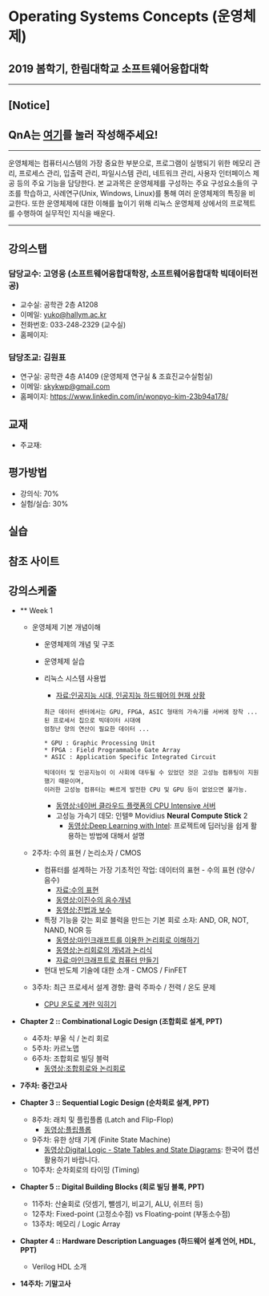 # Operating Systems Concepts (운영체제)
## 2019 봄학기, 한림대학교 소프트웨어융합대학 
*  *  *
## [Notice] 

## QnA는 [여기](./QnA.md)를 눌러 작성해주세요!

*  *  *

운영체제는 컴퓨터시스템의 가장 중요한 부분으로, 프로그램이 실행되기 위한 메모리 관리, 프로세스 관리, 입출력 관리, 파일시스템 관리, 네트워크 관리, 사용자 인터페이스 제공 등의 주요 기능을 담당한다. 본 교과목은 운영체제를 구성하는 주요 구성요소들의 구조를 학습하고, 사례연구(Unix, Windows, Linux)를 통해 여러 운영체제의 특징을 비교한다. 또한 운영체제에 대한 이해를 높이기 위해 리눅스 운영체제 상에서의 프로젝트를 수행하여 실무적인 지식을 배운다.

*  *  *

## 강의스탭
### 담당교수: 고영웅    (소프트웨어융합대학장, 소프트웨어융합대학 빅데이터전공)
   - 교수실: 공학관 2층 A1208   
   - 이메일: yuko@hallym.ac.kr
   - 전화번호: 033-248-2329 (교수실)
   - 홈페이지:

### 담당조교: 김원표
   - 연구실: 공학관 4층 A1409 (운영체제 연구실 & 조효진교수실험실)
   - 이메일: skykwp@gmail.com
   - 홈페이지: https://www.linkedin.com/in/wonpyo-kim-23b94a178/
   
## 교재
   - 주교재: 
   
## 평가방법
   - 강의식: 70%
   - 실험/실습: 30%

## 실습

## 참조 사이트



## 강의스케줄
   - ** Week 1
       - 운영체제 기본 개념이해
         - 운영체제의 개념 및 구조
         - 운영체제 실습
         - 리눅스 시스템 사용법
            - [자료:인공지능 시대, 인공지능 하드웨어의 현재 상황](https://blog.lgcns.com/1804)
            ```
            최근 데이터 센터에서는 GPU, FPGA, ASIC 형태의 가속기를 서버에 장착 ... 된 프로세서 칩으로 빅데이터 시대에
            엄청난 양의 연산이 필요한 데이터 ...
            
            * GPU : Graphic Processing Unit
            * FPGA : Field Programmable Gate Array
            * ASIC : Application Specific Integrated Circuit
            ```
            
            ```
            빅데이터 및 인공지능이 이 사회에 대두될 수 있었던 것은 고성능 컴퓨팅이 지원했기 때문이며,
            이러한 고성능 컴퓨터는 빠르게 발전한 CPU 및 GPU 등이 없었으면 불가능. 
            ```
            - [동영상:네이버 클라우드 플랫폼의 CPU Intensive 서버](https://www.youtube.com/watch?v=o0fSu1iErGI)
            - 고성능 가속기 데모: 인텔® Movidius **Neural Compute Stick** 2
               - [동영상:Deep Learning with Intel](https://www.youtube.com/watch?time_continue=343&v=KuM67WfTXBQ): 프로젝트에 딥러닝을 쉽게 활용하는 방법에 대해서 설명
            
      - 2주차: 수의 표현 / 논리소자 / CMOS 
         - 컴퓨터를 설계하는 가장 기초적인 작업: 데이터의 표현 - 수의 표현 (양수/음수)
            - [자료:수의 표현](https://namu.wiki/w/%EC%BB%B4%ED%93%A8%ED%84%B0%EC%97%90%EC%84%9C%EC%9D%98%20%EC%88%98%20%ED%91%9C%ED%98%84)
            - [동영상:이진수의 음수개념](https://www.youtube.com/watch?v=TvpBEXOMitE)
            - [동영상:진법과 보수](https://www.youtube.com/watch?v=RF04L7KAmKA)
         - 특정 기능을 갖는 회로 블럭을 만드는 기본 회로 소자: AND, OR, NOT, NAND, NOR 등
            - [동영상:마인크래프트를 이용한 논리회로 이해하기](https://www.youtube.com/watch?v=8BCHLK0Aets)
            - [동영상:논리회로의 개념과 논리식](https://www.youtube.com/watch?v=KxO89jV2s8o)
            - [자료:마인크래프트로 컴퓨터 만들기](https://namu.wiki/w/%EB%A7%88%EC%9D%B8%ED%81%AC%EB%9E%98%ED%94%84%ED%8A%B8/%ED%9A%8C%EB%A1%9C)
         - 현대 반도체 기술에 대한 소개 - CMOS / FinFET
         
      - 3주차: 최근 프로세서 설계 경향: 클럭 주파수 / 전력 / 온도 문제
         - [CPU 온도로 계란 익히기](https://www.youtube.com/watch?v=IxGtV0CmsT0)
         
   - **Chapter 2 :: Combinational Logic Design (조합회로 설계, PPT)**
      - 4주차: 부울 식 / 논리 회로
      - 5주차: 카르노맵
      - 6주차: 조합회로 빌딩 블럭
         - [동영상:조합회로와 논리회로](https://www.youtube.com/watch?v=zaWp0U3tXv4&list=PLrFy4sCm2owoj-O71kjLoNc_dMEVzUYlR&index=6)
         
   - **7주차: 중간고사**
   
   - **Chapter 3 :: Sequential Logic Design (순차회로 설계, PPT)**
      - 8주차: 래치 및 플립플롭 (Latch and Flip-Flop)
         - [동영상:플립플롭](https://www.youtube.com/watch?v=n7iyMd2NsUk)
      - 9주차: 유한 상태 기계 (Finite State Machine)
         - [동영상:Digital Logic - State Tables and State Diagrams](https://www.youtube.com/watch?v=2TGfiaCrL2s): 한국어 캡션 활용하기 바랍니다.
      - 10주차: 순차회로의 타이밍 (Timing)
      
   - **Chapter 5 :: Digital Building Blocks (회로 빌딩 블록, PPT)**
      - 11주차: 산술회로 (덧셈기, 뺄셈기, 비교기, ALU, 쉬프터 등)
      - 12주차: Fixed-point (고정소수점) vs Floating-point  (부동소수점)
      - 13주차: 메모리 / Logic Array
   - **Chapter 4 :: Hardware Description Languages (하드웨어 설계 언어, HDL, PPT)**
      - Verilog HDL 소개
      
   - **14주차: 기말고사**
   
